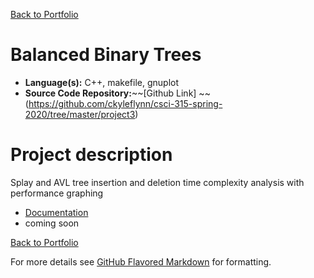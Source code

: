 [Back to Portfolio](./)

Balanced Binary Trees
===============

-   **Language(s):** C++, makefile, gnuplot
-   **Source Code Repository:**~~[Github Link] 	~~ (https://github.com/ckyleflynn/csci-315-spring-2020/tree/master/project3)	     
    
# Project description

Splay and AVL tree insertion and deletion time complexity analysis with performance graphing
-   [Documentation](https://github.com/ckyleflynndev/BalancedBinaryTrees/blob/main/Documentation/BalancedBinaryTreesDoc.pdf)
-   coming soon 

[Back to Portfolio](./)

For more details see [GitHub Flavored Markdown](https://guides.github.com/features/mastering-markdown/) for formatting.



